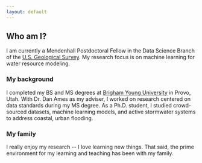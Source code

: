 ```yaml
---
layout: default
---
```

## Who am I?

I am currently a Mendenhall Postdoctoral Fellow in the Data Science Branch of the [U.S. Geological Survey](http://www.usgs.gov). My research focus is on machine learning for water resource modeling. 

### My background
I completed my BS and MS degrees at [Brigham Young University](https://www.byu.edu) in Provo, Utah. With Dr. Dan Ames as my adviser, I worked on research centered on data standards during my MS degree. As a Ph.D. student, I studied crowd-sourced datasets, machine learning models, and active stormwater systems to address coastal, urban flooding. 

### My family
I really enjoy my research -- I love learning new things. That said, the prime environment for my learning and teaching has been with my family. 
